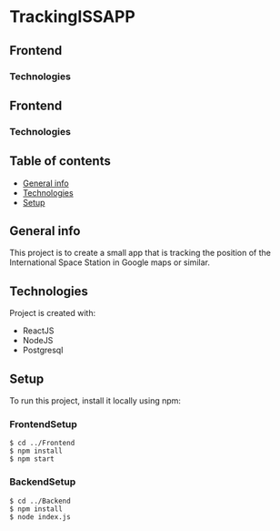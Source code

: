 # TrackingISSAPP

## Frontend

### Technologies

## Frontend

### Technologies

## Table of contents

- [General info](#general-info)
- [Technologies](#technologies)
- [Setup](#setup)

## General info

This project is to create a small app that is tracking the position of the International Space Station in Google maps or similar.

## Technologies

Project is created with:

- ReactJS
- NodeJS
- Postgresql

## Setup

To run this project, install it locally using npm:

### FrontendSetup

```
$ cd ../Frontend
$ npm install
$ npm start
```

### BackendSetup

```
$ cd ../Backend
$ npm install
$ node index.js
```
